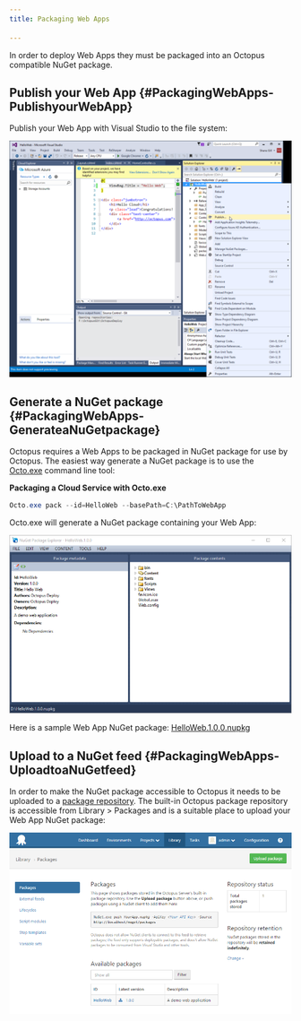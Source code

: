 ```yaml
---
title: Packaging Web Apps

---
```



In order to deploy Web Apps they must be packaged into an Octopus compatible NuGet package.

## Publish your Web App {#PackagingWebApps-PublishyourWebApp}


Publish your Web App with Visual Studio to the file system:


![](/docs/images/3049436/3278570.png "width=500")

## Generate a NuGet package {#PackagingWebApps-GenerateaNuGetpackage}


Octopus requires a Web Apps to be packaged in NuGet package for use by Octopus. The easiest way generate a NuGet package is to use the [Octo.exe](/docs/packaging-applications/nuget-packages/using-octo.exe.md) command line tool:

**Packaging a Cloud Service with Octo.exe**

```powershell
Octo.exe pack --id=HelloWeb --basePath=C:\PathToWebApp
```


Octo.exe will generate a NuGet package containing your Web App:


![](/docs/images/3049436/3278571.png "width=500")


Here is a sample Web App NuGet package: [HelloWeb.1.0.0.nupkg](https://download.octopusdeploy.com/demo/HelloWeb.1.0.0.nupkg)

## Upload to a NuGet feed {#PackagingWebApps-UploadtoaNuGetfeed}


In order to make the NuGet package accessible to Octopus it needs to be uploaded to a [package repository](/docs/packaging-applications/package-repositories/index.md). The built-in Octopus package repository is accessible from Library > Packages and is a suitable place to upload your Web App NuGet package:


![](/docs/images/3049436/3278572.png "width=500")
